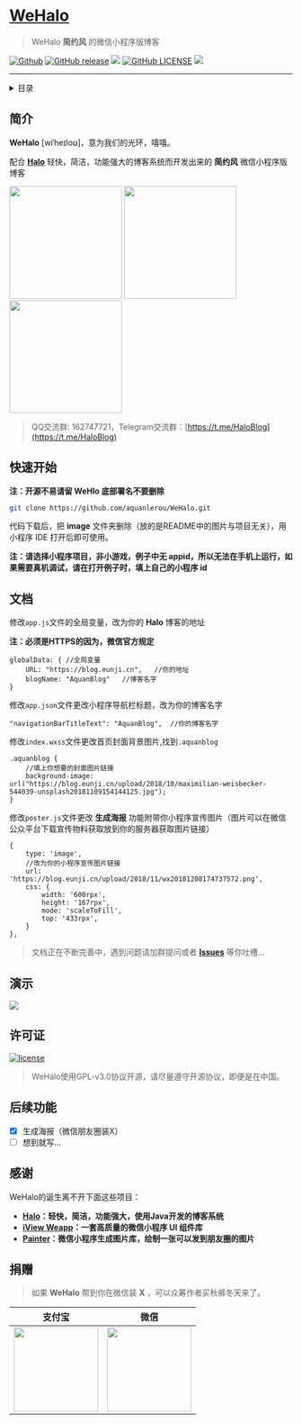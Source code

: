 <h1>
    <a href="#" target="_blank">WeHalo</a>
</h1>

> WeHalo **简约风** 的微信小程序版博客

[![Github](https://img.shields.io/badge/Author-Aquan-FF4500.svg)](https://github.com/aquanlerou)
[![GitHub release](	https://img.shields.io/github/release/aquanlerou/WeHalo.svg)](https://github.com/aquanlerou/WeHalo/releases)
![](https://img.shields.io/github/languages/code-size/aquanlerou/WeHalo.svg)
[![GitHub LICENSE](https://img.shields.io/github/license/aquanlerou/WeHalo.svg)](https://github.com/aquanlerou/WeHalo/blob/master/LICENSE)
![](https://img.shields.io/github/stars/aquanlerou/WeHalo.svg?label=Stars&style=social)

------------------------------

<details><summary>目录</summary>

- [简介](#简介)
- [快速开始](#快速开始)
- [文档](#文档)
- [演示](#演示)
- [许可证](#许可证)
- [后续功能](#后续功能)
- [感谢](#感谢)
- [捐赠](#捐赠)

</details>

## 简介

**WeHalo** [wiˈheɪloʊ]，意为我们的光环，嘻嘻。

配合 [**Halo**](https://github.com/ruibaby/halo) 轻快，简洁，功能强大的博客系统而开发出来的 **简约风** 微信小程序版博客

<img src="https://raw.githubusercontent.com/aquanlerou/WeHalo/master/image/1.jpg" width="200px">
<img src="https://raw.githubusercontent.com/aquanlerou/WeHalo/master/image/2.jpg" width="200px">
<img src="https://raw.githubusercontent.com/aquanlerou/WeHalo/master/image/3.jpg" width="200px">

> QQ交流群: 162747721，Telegram交流群：[https://t.me/HaloBlog](https://t.me/HaloBlog)

## 快速开始

**注：开源不易请留 WeHlo 底部署名不要删除**

```bash
git clone https://github.com/aquanlerou/WeHalo.git
```

代码下载后，把 **image** 文件夹删除（放的是README中的图片与项目无关），用小程序 IDE 打开后即可使用。

**注：请选择小程序项目，非小游戏，例子中无 appid，所以无法在手机上运行，如果需要真机调试，请在打开例子时，填上自己的小程序 id**


## 文档

修改``app.js``文件的全局变量，改为你的 **Halo** 博客的地址 

**注：必须是HTTPS的因为，微信官方规定**

```
globalData: { //全局变量
    URL: "https://blog.eunji.cn",   //你的地址
    blogName: "AquanBlog"   //博客名字
}
```

修改``app.json``文件更改小程序导航栏标题，改为你的博客名字


```
"navigationBarTitleText": "AquanBlog",  //你的博客名字
```


修改``index.wxss``文件更改首页封面背景图片,找到``.aquanblog``

```
.aquanblog {
    //填上你想要的封面图片链接
    background-image: url("https://blog.eunji.cn/upload/2018/10/maximilian-weisbecker-544039-unsplash20181109154144125.jpg");
}
```

修改``poster.js``文件更改 **生成海报** 功能附带你小程序宣传图片（图片可以在微信公众平台下载宣传物料获取放到你的服务器获取图片链接）


```
{
    type: 'image',
    //改为你的小程序宣传图片链接
    url: 'https://blog.eunji.cn/upload/2018/11/wx20181208174737572.png',
    css: {
        width: '600rpx',
        height: '167rpx',
        mode: 'scaleToFill',
        top: '433rpx',
    }
},
```


> 文档正在不断完善中，遇到问题请加群提问或者 [**Issues**](https://github.com/aquanlerou/WeHalo/issues) 等你吐槽...


## 演示

![](https://raw.githubusercontent.com/aquanlerou/WeHalo/master/image/wx.png)


## 许可证

[![license](https://img.shields.io/github/license/ruibaby/halo.svg)](https://github.com/ruibaby/halo/blob/master/LICENSE)

> WeHalo使用GPL-v3.0协议开源，请尽量遵守开源协议，即便是在中国。

## 后续功能

- [x] 生成海报（微信朋友圈装X）
- [ ] 想到就写...

## 感谢

WeHalo的诞生离不开下面这些项目：

- **[Halo](https://github.com/ruibaby/halo)：轻快，简洁，功能强大，使用Java开发的博客系统**
- **[iView Weapp](https://github.com/TalkingData/iview-weapp)：一套高质量的微信小程序 UI 组件库**
- **[Painter](https://github.com/TalkingData/iview-weapp)：微信小程序生成图片库，绘制一张可以发到朋友圈的图片**

## 捐赠

> 如果 **WeHalo** 帮到你在微信装 **X** ，可以众筹作者买秋裤冬天来了。

| 支付宝  | 微信  |
| :------------: | :------------: |
| <img src="https://raw.githubusercontent.com/aquanlerou/WeHalo/master/image/alipay.png" width="150"/>  | <img src="https://raw.githubusercontent.com/aquanlerou/WeHalo/master/image/wechat.png" width="150" />  |


